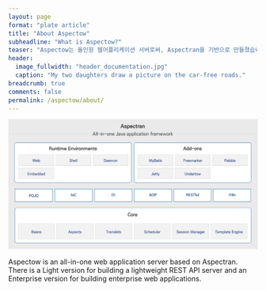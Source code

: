 ```yaml
---
layout: page
format: "plate article"
title: "About Aspectow"
subheadline: "What is Aspectow?"
teaser: "Aspectow는 올인원 웹어플리케이션 서버로써, Aspectran을 기반으로 만들졌습니다."
header:
  image_fullwidth: "header_documentation.jpg"
  caption: "My two daughters draw a picture on the car-free roads."
breadcrumb: true
comments: false
permalink: /aspectow/about/
---
```


<img src="/images/info/aspectran_archtecture_diagram.png" title="Aspectran Archtecture Diagram">

Aspectow is an all-in-one web application server based on Aspectran.
There is a Light version for building a lightweight REST API server and an Enterprise version for building enterprise web applications.
